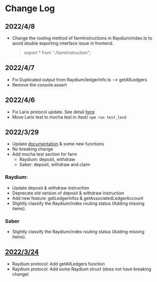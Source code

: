 # Change Log

## 2022/4/8

- Change the routing method of farmInstructions in Raydium/index.ts to avoid double exporting interface issue in frontend.
  > export \* from "./farmInstruction";

## 2022/4/7

- Fix Duplicated output from Raydium/ledgerInfo.ts --> getAllLedgers
- Remove the console.assert

## 2022/4/6

- Fix Larix protocol update. See detail [here](https://hackmd.io/@happyeric77/r1ca-YuQ5)
- Move Larix test to mocha test in /test/
  `npm run test_lend`

## 2022/3/29

- Update [documentation](https://hackmd.io/@happyeric77/H1iJ_6xWc) & some new functions
- No breaking change
- Add mocha test section for farm
  - Raydium: deposit, withdraw
  - Saber: deposit, withdraw and claim

### Raydium:

- Update deposit & withdraw instruction
- Deprecate old version of deposit & withdraw instruction
- Add new feature: getLedgerInfos & getAssociatedLedgerAccount
- Slightly classify the Raydium/index routing status (Adding missing items).

### Saber

- Slightly classify the Raydium/index routing status (Adding missing items).

## [2022/3/24](https://hackmd.io/@happyeric77/rJiaLRYfq)

- Raydium protocol: Add getAllLedgers function
- Raydium protocol: Add some Raydium struct (does not have breaking change)
